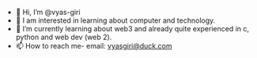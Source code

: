 - 👋 Hi, I’m @vyas-giri
- 👀 I am interested in learning about computer and technology.
- 🌱 I’m currently learning about web3 and already quite experienced in c, python and web dev (web 2).
- 📫 How to reach me- email: vyasgiri@duck.com

<!---
vyas-giri/vyas-giri is a ✨ special ✨ repository because its `README.md` (this file) appears on your GitHub profile.
You can click the Preview link to take a look at your changes.
--->
